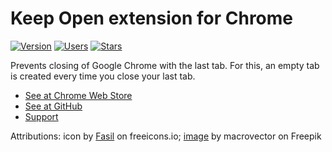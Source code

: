 # Keep Open extension for Chrome

[![Version](https://img.shields.io/chrome-web-store/v/mgmnpfmdmnmjniadliolifcoopgbocob)](https://chrome.google.com/webstore/detail/keep-open/mgmnpfmdmnmjniadliolifcoopgbocob)
[![Users](https://img.shields.io/chrome-web-store/users/mgmnpfmdmnmjniadliolifcoopgbocob)](https://chrome.google.com/webstore/detail/keep-open/mgmnpfmdmnmjniadliolifcoopgbocob)
[![Stars](https://img.shields.io/chrome-web-store/stars/mgmnpfmdmnmjniadliolifcoopgbocob)](https://chrome.google.com/webstore/detail/keep-open/mgmnpfmdmnmjniadliolifcoopgbocob)

Prevents closing of Google Chrome with the last tab. For this, an empty tab is
created every time you close your last tab.

- [See at Chrome Web Store](https://chrome.google.com/webstore/detail/keep-open/mgmnpfmdmnmjniadliolifcoopgbocob)
- [See at GitHub](https://github.com/ilyub/chrome-keep-open)
- [Support](https://github.com/ilyub/chrome-keep-open/issues)

Attributions: icon by <a href="https://freeicons.io/profile/722">Fasil</a> on freeicons.io; <a href="https://www.freepik.com/free-vector/open-book-isolated_10604146.htm">image</a> by macrovector on Freepik
